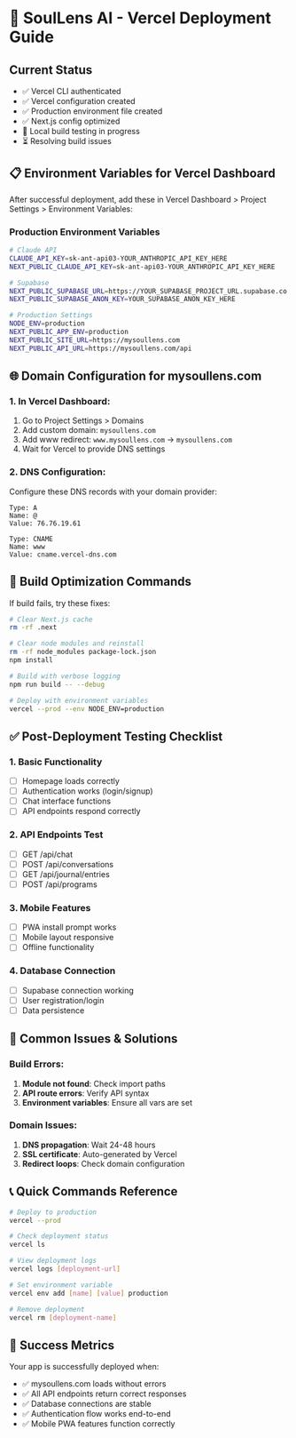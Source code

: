 # 🚀 SoulLens AI - Vercel Deployment Guide

## Current Status
- ✅ Vercel CLI authenticated 
- ✅ Vercel configuration created
- ✅ Production environment file created
- ✅ Next.js config optimized
- 🔄 Local build testing in progress
- ⏳ Resolving build issues

## 📋 Environment Variables for Vercel Dashboard

After successful deployment, add these in Vercel Dashboard > Project Settings > Environment Variables:

### Production Environment Variables
```bash
# Claude API
CLAUDE_API_KEY=sk-ant-api03-YOUR_ANTHROPIC_API_KEY_HERE
NEXT_PUBLIC_CLAUDE_API_KEY=sk-ant-api03-YOUR_ANTHROPIC_API_KEY_HERE

# Supabase
NEXT_PUBLIC_SUPABASE_URL=https://YOUR_SUPABASE_PROJECT_URL.supabase.co
NEXT_PUBLIC_SUPABASE_ANON_KEY=YOUR_SUPABASE_ANON_KEY_HERE

# Production Settings
NODE_ENV=production
NEXT_PUBLIC_APP_ENV=production
NEXT_PUBLIC_SITE_URL=https://mysoullens.com
NEXT_PUBLIC_API_URL=https://mysoullens.com/api
```

## 🌐 Domain Configuration for mysoullens.com

### 1. In Vercel Dashboard:
1. Go to Project Settings > Domains
2. Add custom domain: `mysoullens.com`
3. Add www redirect: `www.mysoullens.com` → `mysoullens.com`
4. Wait for Vercel to provide DNS settings

### 2. DNS Configuration:
Configure these DNS records with your domain provider:

```
Type: A
Name: @
Value: 76.76.19.61

Type: CNAME  
Name: www
Value: cname.vercel-dns.com
```

## 🔧 Build Optimization Commands

If build fails, try these fixes:

```bash
# Clear Next.js cache
rm -rf .next

# Clear node modules and reinstall
rm -rf node_modules package-lock.json
npm install

# Build with verbose logging
npm run build -- --debug

# Deploy with environment variables
vercel --prod --env NODE_ENV=production
```

## ✅ Post-Deployment Testing Checklist

### 1. Basic Functionality
- [ ] Homepage loads correctly
- [ ] Authentication works (login/signup)
- [ ] Chat interface functions
- [ ] API endpoints respond correctly

### 2. API Endpoints Test
- [ ] GET /api/chat
- [ ] POST /api/conversations
- [ ] GET /api/journal/entries
- [ ] POST /api/programs

### 3. Mobile Features
- [ ] PWA install prompt works
- [ ] Mobile layout responsive
- [ ] Offline functionality

### 4. Database Connection
- [ ] Supabase connection working
- [ ] User registration/login
- [ ] Data persistence

## 🚨 Common Issues & Solutions

### Build Errors:
1. **Module not found**: Check import paths
2. **API route errors**: Verify API syntax
3. **Environment variables**: Ensure all vars are set

### Domain Issues:
1. **DNS propagation**: Wait 24-48 hours
2. **SSL certificate**: Auto-generated by Vercel
3. **Redirect loops**: Check domain configuration

## 📞 Quick Commands Reference

```bash
# Deploy to production
vercel --prod

# Check deployment status
vercel ls

# View deployment logs
vercel logs [deployment-url]

# Set environment variable
vercel env add [name] [value] production

# Remove deployment
vercel rm [deployment-name]
```

## 🎯 Success Metrics

Your app is successfully deployed when:
- ✅ mysoullens.com loads without errors
- ✅ All API endpoints return correct responses
- ✅ Database connections are stable
- ✅ Authentication flow works end-to-end
- ✅ Mobile PWA features function correctly